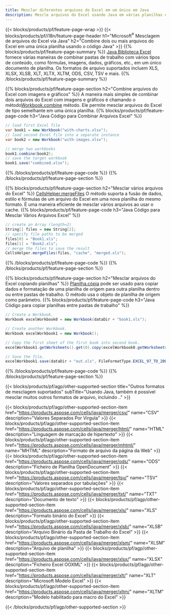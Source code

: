 ```yaml
---
title: Mesclar diferentes arquivos do Excel em um único em Java
description: Mescle arquivos do Excel usando Java em várias planilhas ou em uma única planilha. Mesclar, combinar ou concatenar documentos do Excel para PDF, Imagens e HTML também.
---
```

{{< blocks/products/pf/feature-page-wrap >}}
{{< blocks/products/pf/i18n/feature-page-header h1="Microsoft<sup>&reg;</sup> Mesclagem de arquivos do Excel via Java" h2="Combine dois ou mais arquivos do Excel em uma única planilha usando o código Java" >}}
{{% blocks/products/pf/feature-page-summary %}}
[Java Biblioteca Excel](/cells/pt/java/) fornece várias maneiras de combinar pastas de trabalho com vários tipos de conteúdo, como fórmulas, imagens, dados, gráficos, etc., em um único documento de planilha. Os formatos de arquivo suportados incluem XLS, XLSX, XLSB, XLT, XLTX, XLTM, ODS, CSV, TSV e mais.
{{% /blocks/products/pf/feature-page-summary %}}

{{% blocks/products/pf/feature-page-section h2="Combine arquivos do Excel com imagens e gráficos" %}}
 A maneira mais simples de combinar dois arquivos do Excel com imagens e gráficos é chamando o método[Workbook.combine](https://reference.aspose.com/cells/java/com.aspose.cells/workbook#combine(com.aspose.cells.Workbook)) método. Ele permite mesclar arquivos do Excel de tipo semelhante em uma única planilha.
{{% blocks/products/pf/feature-page-code h3="Java Código para Combinar Arquivos Excel" %}}

```cs
// load first Excel file
var book1 = new Workbook("with-charts.xlsx");
// load second Excel file into a separate instance
var book2 = new Workbook("with-images.xlsx");

// merge two workbooks
book1.combine(book2);
// save the target workbook 
book1.save("combined.xlsx");
```
{{% /blocks/products/pf/feature-page-code %}}
{{% /blocks/products/pf/feature-page-section %}}

{{% blocks/products/pf/feature-page-section h2="Mesclar vários arquivos do Excel" %}}
[CellsHelper.mergeFiles](https://reference.aspose.com/cells/java/com.aspose.cells/cellshelper#mergeFiles) O método suporta a fusão de dados, estilo e fórmulas de um arquivo do Excel em uma nova planilha do mesmo formato. É uma maneira eficiente de mesclar vários arquivos ao usar o cache.
{{% blocks/products/pf/feature-page-code h3="Java Código para Mesclar Vários Arquivos Excel" %}}

```cs
// create an Array (length=2)
String[] files = new String[2];
// specify file paths to be merged
files[0] = "Book1.xls";
files[1] = "Book2.xls";
// merge the files to save the result
CellsHelper.mergeFiles(files, "cache", "merged.xls");

```
{{% /blocks/products/pf/feature-page-code %}}
{{% /blocks/products/pf/feature-page-section %}}

{{% blocks/products/pf/feature-page-section h2="Mesclar arquivos do Excel copiando planilhas" %}}
[Planilha.cópia](https://reference.aspose.com/cells/java/com.aspose.cells/worksheet#copy(com.aspose.cells.Worksheet)) pode ser usado para copiar dados e formatação de uma planilha de origem para outra planilha dentro ou entre pastas de trabalho. O método usa o objeto de planilha de origem como parâmetro.
{{% blocks/products/pf/feature-page-code h3="Java Código para copiar planilhas entre pastas de trabalho" %}}

```cs
// Create a Workbook.
Workbook excelWorkbook0 = new Workbook(dataDir + "book1.xls");

// Create another Workbook.
Workbook excelWorkbook1 = new Workbook();

// Copy the first sheet of the first book into second book.
excelWorkbook1.getWorksheets().get(0).copy(excelWorkbook0.getWorksheets().get(0));

// Save the file.
excelWorkbook1.save(dataDir + "out.xls", FileFormatType.EXCEL_97_TO_2003);
```
{{% /blocks/products/pf/feature-page-code %}}
{{% /blocks/products/pf/feature-page-section %}}

{{< blocks/products/pf/agp/other-supported-section title="Outros formatos de mesclagem suportados" subTitle="Usando Java, também é possível mesclar muitos outros formatos de arquivo, incluindo .." >}}

{{< blocks/products/pf/agp/other-supported-section-item href="https://products.aspose.com/cells/java/merger/csv/" name="CSV" description="Valores Separados Por Virgula" >}}
{{< blocks/products/pf/agp/other-supported-section-item href="https://products.aspose.com/cells/java/merger/html/" name="HTML" description="Linguagem de marcação de hipertexto" >}}
{{< blocks/products/pf/agp/other-supported-section-item href="https://products.aspose.com/cells/java/merger/mhtml/" name="MHTML" description="Formato de arquivo da página da Web" >}}
{{< blocks/products/pf/agp/other-supported-section-item href="https://products.aspose.com/cells/java/merger/ods/" name="ODS" description="Ficheiro de Planilha OpenDocument" >}}
{{< blocks/products/pf/agp/other-supported-section-item href="https://products.aspose.com/cells/java/merger/tsv/" name="TSV" description="Valores separados por tabulações" >}}
{{< blocks/products/pf/agp/other-supported-section-item href="https://products.aspose.com/cells/java/merger/txt/" name="TXT" description="Documento de texto" >}}
{{< blocks/products/pf/agp/other-supported-section-item href="https://products.aspose.com/cells/java/merger/xls/" name="XLS" description="Formato binário do Excel" >}}
{{< blocks/products/pf/agp/other-supported-section-item href="https://products.aspose.com/cells/java/merger/xlsb/" name="XLSB" description="Arquivo Binário da Pasta de Trabalho do Excel" >}}
{{< blocks/products/pf/agp/other-supported-section-item href="https://products.aspose.com/cells/java/merger/xlsm/" name="XLSM" description="Arquivo de planilha" >}}
{{< blocks/products/pf/agp/other-supported-section-item href="https://products.aspose.com/cells/java/merger/xlsx/" name="XLSX" description="Ficheiro Excel OOXML" >}}
{{< blocks/products/pf/agp/other-supported-section-item href="https://products.aspose.com/cells/java/merger/xlt/" name="XLT" description="Microsoft Modelo Excel" >}}
{{< blocks/products/pf/agp/other-supported-section-item href="https://products.aspose.com/cells/java/merger/xltm/" name="XLTM" description="Modelo habilitado para macro do Excel" >}}

{{< /blocks/products/pf/agp/other-supported-section >}}
